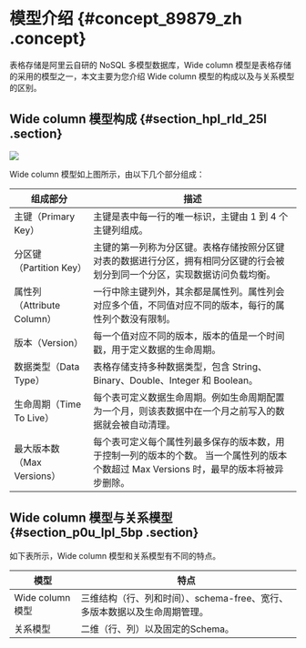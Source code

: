 # 模型介绍 {#concept_89879_zh .concept}

表格存储是阿里云自研的 NoSQL 多模型数据库，Wide column 模型是表格存储的采用的模型之一，本文主要为您介绍 Wide column 模型的构成以及与关系模型的区别。

## Wide column 模型构成 {#section_hpl_rld_25l .section}

![](http://static-aliyun-doc.oss-cn-hangzhou.aliyuncs.com/assets/img/20271/156799241011642_zh-CN.png)

Wide column 模型如上图所示，由以下几个部分组成：

|组成部分|描述|
|----|--|
|主键（Primary Key）|主键是表中每一行的唯一标识，主键由 1 到 4 个主键列组成。|
|分区键（Partition Key）|主键的第一列称为分区键。表格存储按照分区键对表的数据进行分区，拥有相同分区键的行会被划分到同一个分区，实现数据访问负载均衡。|
|属性列（Attribute Column）|一行中除主键列外，其余都是属性列。属性列会对应多个值，不同值对应不同的版本，每行的属性列个数没有限制。|
|版本（Version）|每一个值对应不同的版本，版本的值是一个时间戳，用于定义数据的生命周期。|
|数据类型（Data Type）|表格存储支持多种数据类型，包含 String、Binary、Double、Integer 和 Boolean。|
|生命周期（Time To Live）|每个表可定义数据生命周期。例如生命周期配置为一个月，则该表数据中在一个月之前写入的数据就会被自动清理。|
|最大版本数（Max Versions）|每个表可定义每个属性列最多保存的版本数，用于控制一列的版本的个数。 当一个属性列的版本个数超过 Max Versions 时，最早的版本将被异步删除。|

## Wide column 模型与关系模型 {#section_p0u_lpl_5bp .section}

如下表所示，Wide column 模型和关系模型有不同的特点。

|模型|特点|
|--|--|
|Wide column 模型|三维结构（行、列和时间）、schema-free、宽行、多版本数据以及生命周期管理。|
|关系模型|二维（行、列）以及固定的Schema。|

